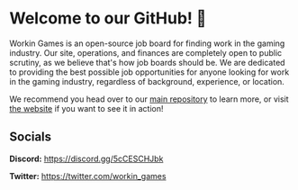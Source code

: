 # Welcome to our GitHub! 👋

Workin Games is an open-source job board for finding work in the gaming industry. Our site, operations, and finances are completely open to public scrutiny, as we believe that's how job boards should be. We are dedicated to providing the best possible job opportunities for anyone looking for work in the gaming industry, regardless of background, experience, or location.

We recommend you head over to our [main repository](https://github.com/workin-games/workin.games) to learn more, or visit [the website](https://workin.games) if you want to see it in action!

## Socials

**Discord:** https://discord.gg/5cCESCHJbk

**Twitter:** https://twitter.com/workin_games
